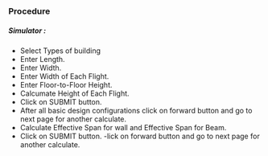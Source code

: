 ### Procedure

##### Simulator :

- Select Types of building 
- Enter Length.
- Enter Width.
- Enter Width of Each Flight. 
- Enter Floor-to-Floor Height.
- Calcumate Height of Each Flight.
- Click on SUBMIT button.
- After all basic design configurations click on forward button and go to next page for another calculate.
- Calculate Effective Span for wall and Effective Span for Beam.
- Click on SUBMIT button.
-lick on forward button and go to next page for another calculate.
